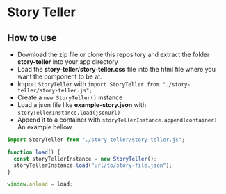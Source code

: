 # Story Teller
## How to use
- Download the zip file or clone this repository and extract the folder **story-teller** into your app directory
- Load the **story-teller/story-teller.css** file into the html file where you want the component to be at.
- Import `StoryTeller` with `import StoryTeller from "./story-teller/story-teller.js";`
- Create a `new StoryTeller()` instance
- Load a json file like **example-story.json** with `storyTellerInstance.load(jsonUrl)`
- Append it to a container with `storyTellerInstance.append(container)`. An example bellow.
```javascript
import StoryTeller from "./story-teller/story-teller.js";

function load() {
  const storyTellerInstance = new StoryTeller();
  storyTellerInstance.load("url/to/story-file.json");
}

window.onload = load;
```
